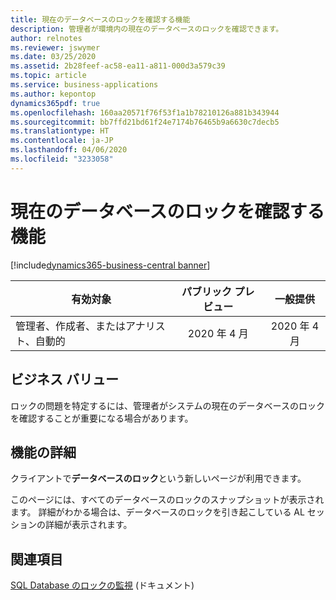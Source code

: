 ```yaml
---
title: 現在のデータベースのロックを確認する機能
description: 管理者が環境内の現在のデータベースのロックを確認できます。
author: relnotes
ms.reviewer: jswymer
ms.date: 03/25/2020
ms.assetid: 2b28feef-ac58-ea11-a811-000d3a579c39
ms.topic: article
ms.service: business-applications
ms.author: kepontop
dynamics365pdf: true
ms.openlocfilehash: 160aa20571f76f53f1a1b78210126a881b343944
ms.sourcegitcommit: bb7ffd21bd61f24e7174b76465b9a6630c7decb5
ms.translationtype: HT
ms.contentlocale: ja-JP
ms.lasthandoff: 04/06/2020
ms.locfileid: "3233058"
---
```

# <a name="ability-to-see-current-database-locks"></a>現在のデータベースのロックを確認する機能
[!include[dynamics365-business-central banner](../includes/dynamics365-business-central.md)]

| 有効対象    |  パブリック プレビュー | 一般提供 | 
| ---------- | :----------: |:----------: |
|管理者、作成者、またはアナリスト、自動的|2020 年 4 月| 2020 年 4 月|


## <a name="business-value"></a>ビジネス バリュー
<!-- bv start -->
ロックの問題を特定するには、管理者がシステムの現在のデータベースのロックを確認することが重要になる場合があります。
<!-- bv end -->



## <a name="feature-details"></a>機能の詳細
<!--feature detail start -->
クライアントで**データベースのロック**という新しいページが利用できます。 

このページには、すべてのデータベースのロックのスナップショットが表示されます。 詳細がわかる場合は、データベースのロックを引き起こしている AL セッションの詳細が表示されます。
<!--feature detail end -->










## <a name="see-also"></a>関連項目


<!--docs start-->
[SQL Database のロックの監視](https://review.docs.microsoft.com/dynamics365/business-central/dev-itpro/administration/monitor-database-locks) (ドキュメント)
<!--docs end-->

